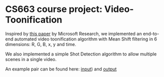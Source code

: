 # CS663 course project: Video-Toonification
Inspired by [this paper](https://www.microsoft.com/en-us/research/wp-content/uploads/2016/02/video_tooning.pdf) by Microsoft Research, we implemented an end-to-end automated video toonification algorithm with Mean Shift filtering in 6 dimensions: R, G, B, x, y and time.

We also implemented a simple Shot Detection algorithm to allow multiple scenes in a single video.

An example pair can be found here: [input](https://methi1999.github.io/assets/videos/cs663/combined_original.mp4)) and [output](https://methi1999.github.io/assets/videos/cs663/combined_meanshift.mp4)
